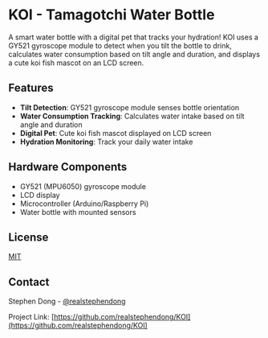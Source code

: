 # KOI - Tamagotchi Water Bottle

A smart water bottle with a digital pet that tracks your hydration! KOI uses a GY521 gyroscope module to detect when you tilt the bottle to drink, calculates water consumption based on tilt angle and duration, and displays a cute koi fish mascot on an LCD screen.

## Features
- **Tilt Detection**: GY521 gyroscope module senses bottle orientation
- **Water Consumption Tracking**: Calculates water intake based on tilt angle and duration
- **Digital Pet**: Cute koi fish mascot displayed on LCD screen
- **Hydration Monitoring**: Track your daily water intake

## Hardware Components
- GY521 (MPU6050) gyroscope module
- LCD display
- Microcontroller (Arduino/Raspberry Pi)
- Water bottle with mounted sensors

## License

[MIT](https://choosealicense.com/licenses/mit/)

## Contact

Stephen Dong - [@realstephendong](https://github.com/realstephendong)

Project Link: [https://github.com/realstephendong/KOI](https://github.com/realstephendong/KOI) 